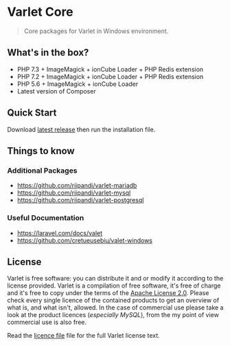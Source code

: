 # Varlet Core

> Core packages for Varlet in Windows environment.

## What's in the box?

- PHP 7.3 + ImageMagick + ionCube Loader + PHP Redis extension
- PHP 7.2 + ImageMagick + ionCube Loader + PHP Redis extension
- PHP 5.6 + ImageMagick + ionCube Loader
- Latest version of Composer

## Quick Start

Download [latest release](https://github.com/riipandi/varlet-core/releases) then run the installation file.

## Things to know

### Additional Packages

- <https://github.com/riipandi/varlet-mariadb>
- <https://github.com/riipandi/varlet-mysql>
- <https://github.com/riipandi/varlet-postgresql>
<!-- - <https://github.com/riipandi/varlet-mongodb> -->
<!-- - <https://github.com/riipandi/varlet-redis> -->

### Useful Documentation

- <https://laravel.com/docs/valet>
- <https://github.com/cretueusebiu/valet-windows>

## License

Varlet is free software: you can distribute it and or modify it according to the license provided.
Varlet is a compilation of free software, it's free of charge and it's free to copy under the terms
of the [Apache License 2.0](https://choosealicense.com/licenses/apache-2.0/). Please check every
single licence of the contained products to get an overview of what is, and what isn't, allowed.
In the case of commercial use please take a look at the product licences (_especially MySQL_),
from the my point of view commercial use is also free.

Read the [licence file](./license.txt) file for the full Varlet license text.
